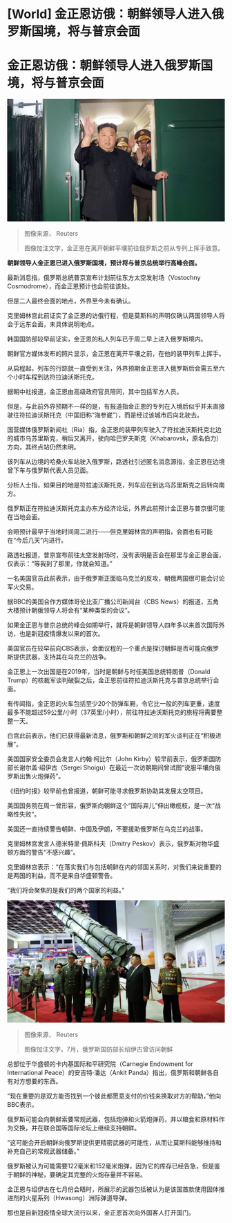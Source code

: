 # [World] 金正恩访俄：朝鲜领导人进入俄罗斯国境，将与普京会面

#  金正恩访俄：朝鲜领导人进入俄罗斯国境，将与普京会面



![金正恩在离开朝鲜平壤前往俄罗斯之前从专列上挥手致意](_131062506_8042347830b28b4868c18d9df72a2398655d4d9c.jpg)

> 图像来源，  Reuters
>
> 图像加注文字，金正恩在离开朝鲜平壤前往俄罗斯之前从专列上挥手致意。

**朝鲜领导人金正恩已进入俄罗斯国境，预计将与普京总统举行高峰会面。**

最新消息指，俄罗斯总统普京宣布计划前往东方太空发射场（Vostochny Cosmodrome），而金正恩预计也会前往该处。

但是二人最终会面的地点，外界至今未有确认。

克里姆林宫此前证实了金正恩的访俄行程，但是莫斯科的声明仅确认两国领导人将会于远东会面，未具体说明地点。

韩国国防部较早前证实，金正恩的私人列车已于周二早上进入俄罗斯境内。

朝鲜官方媒体发布的照片显示，金正恩在离开平壤之前，在他的装甲列车上挥手。

从启程起，列车的行踪就一直受到关注，外界预期金正恩进入俄罗斯后会需五至六个小时车程到达符拉迪沃斯托克。

据朝中社报道，金正恩由高级政府官员陪同，其中包括军方人员。

但是，与此前外界预期不一样的是，有报道指金正恩的专列在入境后似乎并未直接驶往符拉迪沃斯托克（中国旧称“海参崴”），而是经过该城市后向北驶去。

国营媒体俄罗斯新闻社（Ria）指，金正恩的装甲列车驶入了符拉迪沃斯托克北边的城市乌苏里斯克，稍后又离开，驶向哈巴罗夫斯克（Khabarovsk，原名伯力）方向，其终点站仍然未明。

该列车从边境的哈桑火车站驶入俄罗斯，路透社引述匿名消息源指，金正恩在边境曾下车与俄罗斯代表人员见面。

分析人士指，如果目的地是符拉迪沃斯托克，列车应在到达乌苏里斯克之后转向南方。

俄罗斯正在符拉迪沃斯托克主办东方经济论坛，外界此前预计金正恩与普京很可能在当地会面。

会晤预计最早于当地时间周二进行——但克里姆林宫的声明指，会面也有可能在“今后几天”内进行。

路透社报道，普京宣布前往太空发射场时，没有表明是否会在那里与金正恩会面，仅表示：“等我到了那里，你就会知道。”

一名美国官员此前表示，由于俄罗斯正面临乌克兰的反攻，朝俄两国很可能会讨论军火交易。

据BBC的美国合作方媒体哥伦比亚广播公司新闻台（CBS News）的报道，五角大楼预计朝俄领导人将会有“某种类型的会议”。


如果金正恩与普京总统的峰会如期举行，就将是朝鲜领导人四年多以来首次国际外访，也是新冠疫情爆发以来的首次。

美国官员在较早前向CBS表示，会面议程的一个重点是探讨朝鲜是否可能向俄罗斯提供武器，支持其在乌克兰的战争。

金正恩上一次出国是在2019年，当时是朝鲜与时任美国总统特朗普（Donald Trump）的核裁军谈判破裂之后，金正恩前往符拉迪沃斯托克与普京总统举行会面。

有传闻指，金正恩的火车包括至少20个防弹车厢，令它比一般的列车更重，速度最多不能超过59公里/小时（37英里/小时），前往符拉迪沃斯托克的旅程将需要整整一天。

白宫此前表示，他们已获得最新消息，俄罗斯和朝鲜之间的军火谈判正在“积极进展”。

美国国家安全委员会发言人约翰·柯比尔（John Kirby）较早前表示，俄罗斯国防部长谢尔盖·绍伊古（Sergei Shoigu）在最近一次访朝期间曾试图“说服平壤向俄罗斯出售火炮弹药”。

《纽约时报》较早前也曾报道，朝鲜可能寻求俄罗斯协助其发展太空项目。

美国国务院在周一曾形容，俄罗斯向朝鲜这个“国际弃儿”伸出橄榄枝，是一次“战略性失败”。

美国还一直持续警告朝鲜、中国及伊朗，不要援助俄罗斯在乌克兰的战事。

克里姆林宫发言人德米特里·佩斯科夫（Dmitry Peskov）表示，俄罗斯对物华盛顿方面的警告“不感兴趣”。

克里姆林宫表示：“在落实我们与包括朝鲜在内的邻国关系时，对我们来说重要的是两国的利益，而不是来自华盛顿警告。

”我们将会聚焦的是我们的两个国家的利益。”

![North Korean leader Kim Jong Un and Russia's Defence Minister Sergei Shoigu](_130528940_307f39408d6a1e396318a541f2714c794bbfa4f8.jpg)

> 图像来源，  Reuters
>
> 图像加注文字，7月，俄罗斯国防部长绍伊古曾访问朝鲜

总部位于华盛顿的卡内基国际和平研究院（Carnegie Endowment for International Peace）的安吉特·潘达（Ankit Panda）指出，俄罗斯和朝鲜各自有对方想要的东西。

“现在重要的是双方能否找到一个彼此都愿意支付的价钱来换取对方的帮助，”他向BBC表示。

俄罗斯可能会向朝鲜索要常规武器，包括炮弹和火箭炮弹药，并以粮食和原材料作为交换，并在联合国等国际论坛上继续支持朝鲜。

“这可能会开启朝鲜向俄罗斯提供更精密武器的可能性，从而让莫斯科能够维持和补充自己的常规武器储备。”

俄罗斯被认为可能需要122毫米和152毫米炮弹，因为它的库存已经告急，但是鉴于朝鲜的神秘，要确定其完整的火炮存量并不容易。

金正恩与绍伊古在七月份会晤时，所展示的武器包括被认为是该国首款使用固体推进剂的火星系列（Hwasong）洲际弹道导弹。

那也是自新冠疫情全球大流行以来，金正恩首次向外国客人打开国门。



